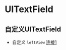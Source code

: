# UITextField

## 自定义UITextField
- 自定义 `leftView` [连接1](https://blog.csdn.net/kyfxbl/article/details/34113801)